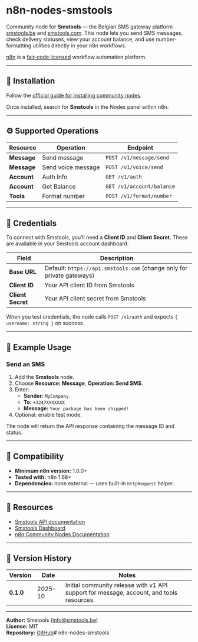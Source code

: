 # n8n-nodes-smstools

Community node for **Smstools** — the Belgian SMS gateway platform [smstools.be](https://www.smstools.be) and [smstools.com](https://www.smstools.com). This node lets you send SMS messages, check delivery statuses, view your account balance, and use number-formatting utilities directly in your n8n workflows.

[n8n](https://n8n.io/) is a [fair-code licensed](https://docs.n8n.io/sustainable-use-license/) workflow automation platform.

---

## 🧩 Installation

Follow the [official guide for installing community nodes](https://docs.n8n.io/integrations/community-nodes/installation/).

Once installed, search for **Smstools** in the Nodes panel within n8n.

---

## ⚙️ Supported Operations

| Resource | Operation | Endpoint |
|-----------|------------|-----------|
| **Message** | Send message | `POST /v1/message/send` |
| **Message** | Send voice message | `POST /v1/voice/send` |
| **Account** | Auth Info | `GET /v1/auth` |
| **Account** | Get Balance | `GET /v1/account/balance` |
| **Tools** | Format number | `POST /v1/format/number` |
---

## 🔐 Credentials

To connect with Smstools, you’ll need a **Client ID** and **Client Secret**. These are available in your Smstools account dashboard.

| Field | Description |
|--------|--------------|
| **Base URL** | Default: `https://api.smstools.com` (change only for private gateways) |
| **Client ID** | Your API client ID from Smstools |
| **Client Secret** | Your API client secret from Smstools |

When you test credentials, the node calls `POST /v1/auth` and expects `{ username: string }` on success.

---

## 🧪 Example Usage

### Send an SMS
1. Add the **Smstools** node.
2. Choose **Resource: Message**, **Operation: Send SMS**.
3. Enter:
   - **Sender:** `MyCompany`
   - **To:** `+3247XXXXXXX`
   - **Message:** `Your package has been shipped!`
4. Optional: enable test mode.

The node will return the API response containing the message ID and status.

---

## 🧾 Compatibility

- **Minimum n8n version:** 1.0.0+
- **Tested with:** n8n 1.68+
- **Dependencies:** none external — uses built-in `httpRequest` helper.

---

## 📘 Resources

- [Smstools API documentation](https://www.smstools.com/en/sms-gateway-api)
- [Smstools Dashboard](https://app.smstools.com/)
- [n8n Community Nodes Documentation](https://docs.n8n.io/integrations/#community-nodes)

---

## 🧱 Version History

| Version | Date | Notes |
|----------|------|-------|
| **0.1.0** | 2025-10 | Initial community release with v1 API support for message, account, and tools resources. |

---

**Author:** Smstools (info@smstools.be)  
**License:** MIT  
**Repository:** [GitHub](https://github.com/xis-be/n8n-nodes-smstools)#   n 8 n - n o d e s - s m s t o o l s 
 
 